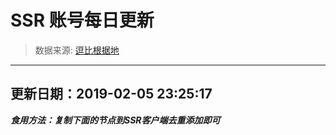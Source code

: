 # SSR 账号每日更新 
> 数据来源: [逗比根据地](https://doub.io/sszhfx/) 
----------------------------------------------
## 更新日期：2019-02-05 23:25:17 
***食用方法：复制下面的节点到SSR客户端去重添加即可***

 
